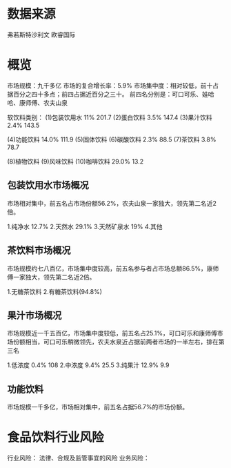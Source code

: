 # 数据来源
弗若斯特沙利文
欧睿国际

# 概览
市场规模：九千多亿
市场的复合增长率：5.9%
市场集中度：相对较低，前十占据百分之四十多点；前四占据近百分之三十。
前四名分别是：可口可乐、娃哈哈、康师傅、农夫山泉

软饮料类别：
(1)包装饮用水 11%      201.7
(2)蛋白饮料   3.5%     147.4
(3)果汁饮料   2.4%     143.5

(4)功能饮料   14.0%    111.9
(5)固体饮料
(6)碳酸饮料   2.3%     88.5
(7)茶饮料     3.8%     78.7

(8)植物饮料
(9)风味饮料
(10)咖啡饮料  29.0%     13.2

## 包装饮用水市场概况
市场相对集中，前五名占市场份额56.2%，农夫山泉一家独大，领先第二名近2倍。

1.纯净水          12.7% 
2.天然水          29.1%
3.天然矿泉水       19%
4.其他

## 茶饮料市场概况
市场规模约七八百亿，市场集中度较高，前五名参与者占市场总额86.5%，康师傅一家独大，领先第二名近2倍。

1.无糖茶饮料
2.有糖茶饮料(94.8%)

## 果汁市场概况
市场规模近一千五百亿，市场集中度较低，前五名占25.1%，可口可乐和康师傅市场份额相当，可口可乐稍微领先，农夫水泉近占据前两者市场的一半左右，排在第三名

1.低浓度   0.4%   108
2.中浓度   9.4%   25.5
3.纯果汁   12.9%  9.9

## 功能饮料
市场规模一千多亿，市场相对集中，前五名占据56.7%的市场份额。

# 食品饮料行业风险
行业风险：
法律、合规及监管事宜的风险
业务风险：